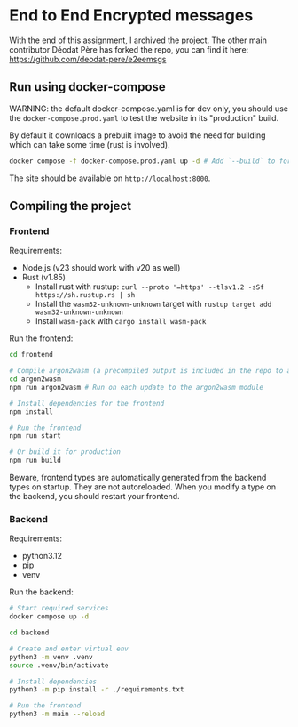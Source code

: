 # End to End Encrypted messages

With the end of this assignment, I archived the project. The other main contributor Déodat Père has forked the repo, you can find it here: https://github.com/deodat-pere/e2eemsgs

## Run using docker-compose

WARNING: the default docker-compose.yaml is for dev only, you should use the `docker-compose.prod.yaml` to test the website in its "production" build.

By default it downloads a prebuilt image to avoid the need for building which can take some time (rust is involved).

```bash
docker compose -f docker-compose.prod.yaml up -d # Add `--build` to force rebuilding it
```

The site should be available on `http://localhost:8000`.

## Compiling the project

### Frontend

Requirements:

- Node.js (v23 should work with v20 as well)
- Rust (v1.85)
  - Install rust with rustup: `curl --proto '=https' --tlsv1.2 -sSf https://sh.rustup.rs | sh`
  - Install the `wasm32-unknown-unknown` target with `rustup target add wasm32-unknown-unknown`
  - Install `wasm-pack` with `cargo install wasm-pack`

Run the frontend:

```bash
cd frontend

# Compile argon2wasm (a precompiled output is included in the repo to avoid the need for touching Rust)
cd argon2wasm
npm run argon2wasm # Run on each update to the argon2wasm module

# Install dependencies for the frontend
npm install

# Run the frontend
npm run start

# Or build it for production
npm run build
```

Beware, frontend types are automatically generated from the backend types on startup. They are not autoreloaded. When you modify a type on the backend, you should restart your frontend.

### Backend

Requirements:

- python3.12
- pip
- venv

Run the backend:

```bash
# Start required services
docker compose up -d

cd backend

# Create and enter virtual env
python3 -m venv .venv
source .venv/bin/activate

# Install dependencies
python3 -m pip install -r ./requirements.txt

# Run the frontend
python3 -m main --reload
```
